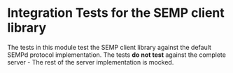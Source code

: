 # Integration Tests for the SEMP client library

The tests in this module test the SEMP client library against the default SEMPd protocol implementation. The tests **do not test** against the complete server - The rest of the server implementation is mocked.
